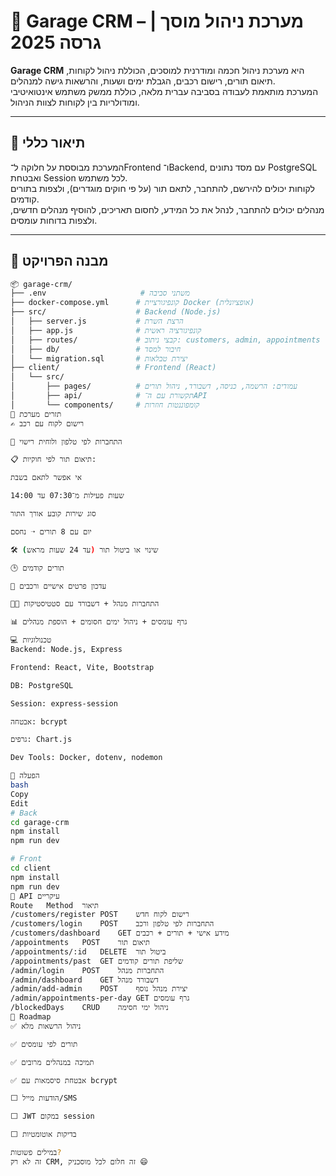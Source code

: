 # 🚗 Garage CRM – מערכת ניהול מוסך | גרסה 2025

**Garage CRM** היא מערכת ניהול חכמה ומודרנית למוסכים, הכוללת ניהול לקוחות, תיאום תורים, רישום רכבים, הגבלת ימים ושעות, והרשאות גישה למנהלים.  
המערכת מותאמת לעבודה בסביבה עברית מלאה, כוללת ממשק משתמש אינטואיטיבי ומודולריות בין לקוחות לצוות הניהול.

---

## 🧠 תיאור כללי

המערכת מבוססת על חלוקה ל־Frontend ו־Backend, עם מסד נתונים PostgreSQL ואבטחת Session לכל משתמש.  
לקוחות יכולים להירשם, להתחבר, לתאם תור (על פי חוקים מוגדרים), ולצפות בתורים קודמים.  
מנהלים יכולים להתחבר, לנהל את כל המידע, לחסום תאריכים, להוסיף מנהלים חדשים, ולצפות בדוחות עומסים.

---

## 📁 מבנה הפרויקט

```bash
📦 garage-crm/
├── .env                     # משתני סביבה
├── docker-compose.yml      # קונפיגורציית Docker (אופציונלית)
├── src/                    # Backend (Node.js)
│   ├── server.js           # הרצת השרת
│   ├── app.js              # קונפיגורציה ראשית
│   ├── routes/             # קבצי ניתוב: customers, admin, appointments
│   ├── db/                 # חיבור למסד
│   └── migration.sql       # יצירת טבלאות
├── client/                 # Frontend (React)
│   └── src/
│       ├── pages/          # עמודים: הרשמה, כניסה, דשבורד, ניהול תורים
│       ├── api/            # תקשורת עם ה־API
│       └── components/     # קומפוננטות חוזרות
🔄 תזרים מערכת
✍️ רישום לקוח עם רכב

🔐 התחברות לפי טלפון ולוחית רישוי

📋 תיאום תור לפי חוקיות:

אי אפשר לתאם בשבת

שעות פעילות מ־07:30 עד 14:00

סוג שירות קובע אורך התור

יום עם 8 תורים ➝ נחסם

🛠️ שינוי או ביטול תור (עד 24 שעות מראש)

🕒 תורים קודמים

👤 עדכון פרטים אישיים ורכבים

🧑‍💼 התחברות מנהל + דשבורד עם סטטיסטיקות

📊 גרף עומסים + ניהול ימים חסומים + הוספת מנהלים

💻 טכנולוגיות
Backend: Node.js, Express

Frontend: React, Vite, Bootstrap

DB: PostgreSQL

Session: express-session

אבטחה: bcrypt

גרפים: Chart.js

Dev Tools: Docker, dotenv, nodemon

🚀 הפעלה
bash
Copy
Edit
# Back
cd garage-crm
npm install
npm run dev

# Front
cd client
npm install
npm run dev
📌 API עיקריים
Route	Method	תיאור
/customers/register	POST	רישום לקוח חדש
/customers/login	POST	התחברות לפי טלפון ורכב
/customers/dashboard	GET	מידע אישי + תורים + רכבים
/appointments	POST	תיאום תור
/appointments/:id	DELETE	ביטול תור
/appointments/past	GET	שליפת תורים קודמים
/admin/login	POST	התחברות מנהל
/admin/dashboard	GET	דשבורד מנהל
/admin/add-admin	POST	יצירת מנהל נוסף
/admin/appointments-per-day	GET	גרף עומסים
/blockedDays	CRUD	ניהול ימי חסימה
🔮 Roadmap
✅ ניהול הרשאות מלא

✅ תורים לפי עומסים

✅ תמיכה במנהלים מרובים

✅ אבטחת סיסמאות עם bcrypt

⬜ הודעות מייל/SMS

⬜ JWT במקום session

⬜ בדיקות אוטומטיות

במילים פשוטות?
זה לא רק CRM, זה חלום לכל מוסכניק 😄